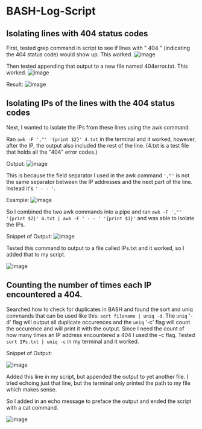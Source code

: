 # BASH-Log-Script

## Isolating lines with 404 status codes
First, tested grep command in script to see if lines with " 404 " (indicating the 404 status code) would show up. This worked.
![image](https://github.com/user-attachments/assets/73b3d075-dddb-4442-8780-d1d1d226f5a6)

Then tested appending that output to a new file named 404error.txt. This worked.
![image](https://github.com/user-attachments/assets/7c1a5790-1ee2-4b61-8a24-fc5ca2fa9421)

Result:
![image](https://github.com/user-attachments/assets/32463ac5-b995-46e8-a94d-e3987d5105a8)

## Isolating IPs of the lines with the 404 status codes
Next, I wanted to isolate the IPs from these lines using the awk command.

Ran `awk -F ',"' '{print $2}' 4.txt` in the terminal and it worked, however, after the IP, the output also included the rest of the line. (4.txt is a test file that holds all the "404" error codes.)

Output:
![image](https://github.com/user-attachments/assets/dc23d664-884b-4d30-ac8f-5e49197e90ee)


This is because the field separator I used in the awk command `',"'` is not the same separator between the IP addresses and the next part of the line. Instead it's `' - - '`.

Example:
![image](https://github.com/user-attachments/assets/fa327c49-3270-4e28-8716-51953230d1e0)

So I combined the two awk commands into a pipe and ran `awk -F ',"' '{print $2}' 4.txt | awk -F ' - - ' '{print $1}'` and was able to isolate the IPs.

Snippet of Output:
![image](https://github.com/user-attachments/assets/afe0b505-823f-4636-a0bb-5b167bd29bbc)

Tested this command to output to a file called IPs.txt and it worked, so I added that to my script. 

![image](https://github.com/user-attachments/assets/fd7e22db-4dd8-425a-80a1-4a0fbe3a12f8)

## Counting the number of times each IP encountered a 404.

Searched how to check for duplicates in BASH and found the sort and uniq commands that can be used like this: `sort filename | uniq -d`.
The `uniq` '-d' flag will output all duplicate occurences and the `uniq` '-c' flag will count the occurence and will print it with the output. Since I need the count of how many times an IP address encountered a 404 I used the -c flag.
Tested `sort IPs.txt | uniq -c` in my terminal and it worked. 

Snippet of Output:

![image](https://github.com/user-attachments/assets/a161d64e-a1f1-47f8-a60c-ac17042b1fe6)

Added this line in my script, but appended the output to yet another file. I tried echoing just that line, but the terminal only printed the path to my file which makes sense. 

So I added in an echo message to preface the output and ended the script with a cat command.

![image](https://github.com/user-attachments/assets/9539a339-598d-4f50-b9aa-789ae1da791e)
